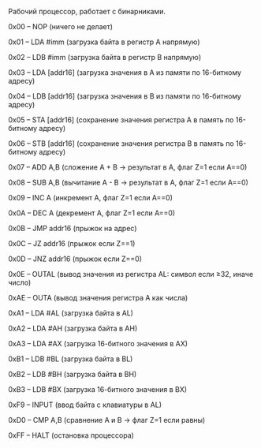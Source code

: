 Рабочий процессор, работает с бинарниками.

0x00 – NOP (ничего не делает)

0x01 – LDA #imm (загрузка байта в регистр A напрямую)

0x02 – LDB #imm (загрузка байта в регистр B напрямую)

0x03 – LDA [addr16] (загрузка значения в A из памяти по 16-битному адресу)

0x04 – LDB [addr16] (загрузка значения в B из памяти по 16-битному адресу)

0x05 – STA [addr16] (сохранение значения регистра A в память по 16-битному адресу)

0x06 – STB [addr16] (сохранение значения регистра B в память по 16-битному адресу)

0x07 – ADD A,B (сложение A + B → результат в A, флаг Z=1 если A==0)

0x08 – SUB A,B (вычитание A - B → результат в A, флаг Z=1 если A==0)

0x09 – INC A (инкремент A, флаг Z=1 если A==0)

0x0A – DEC A (декремент A, флаг Z=1 если A==0)

0x0B – JMP addr16 (прыжок на адрес)

0x0C – JZ addr16 (прыжок если Z==1)

0x0D – JNZ addr16 (прыжок если Z==0)

0x0E – OUTAL (вывод значения из регистра AL: символ если ≥32, иначе число)

0xAE – OUTA (вывод значения регистра A как числа)

0xA1 – LDA #AL (загрузка байта в AL)

0xA2 – LDA #AH (загрузка байта в AH)

0xA3 – LDA #AX (загрузка 16-битного значения в AX)

0xB1 – LDB #BL (загрузка байта в BL)

0xB2 – LDB #BH (загрузка байта в BH)

0xB3 – LDB #BX (загрузка 16-битного значения в BX)

0xF9 – INPUT (ввод байта с клавиатуры в AL)

0xD0 – CMP A,B (сравнение A и B → флаг Z=1 если равны)

0xFF – HALT (остановка процессора)
